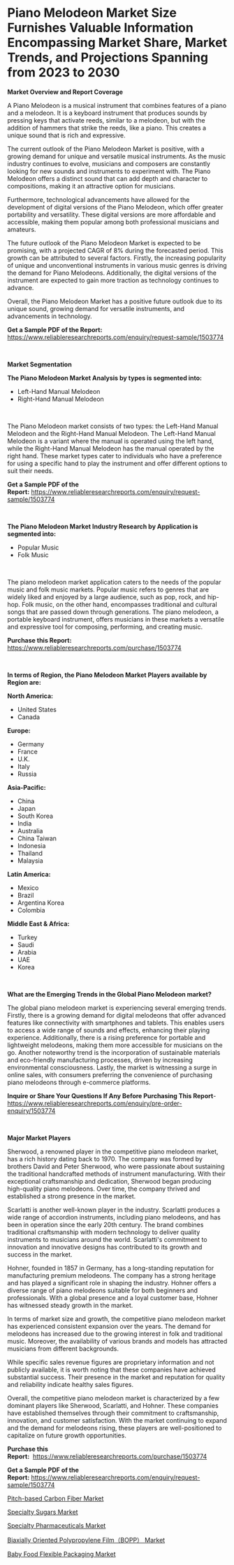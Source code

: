 <p><h1>Piano Melodeon Market Size Furnishes Valuable Information Encompassing Market Share, Market Trends, and Projections Spanning from 2023 to 2030</h1></p><p><strong>Market Overview and Report Coverage</strong></p>
<p><p>A Piano Melodeon is a musical instrument that combines features of a piano and a melodeon. It is a keyboard instrument that produces sounds by pressing keys that activate reeds, similar to a melodeon, but with the addition of hammers that strike the reeds, like a piano. This creates a unique sound that is rich and expressive.</p><p>The current outlook of the Piano Melodeon Market is positive, with a growing demand for unique and versatile musical instruments. As the music industry continues to evolve, musicians and composers are constantly looking for new sounds and instruments to experiment with. The Piano Melodeon offers a distinct sound that can add depth and character to compositions, making it an attractive option for musicians.</p><p>Furthermore, technological advancements have allowed for the development of digital versions of the Piano Melodeon, which offer greater portability and versatility. These digital versions are more affordable and accessible, making them popular among both professional musicians and amateurs.</p><p>The future outlook of the Piano Melodeon Market is expected to be promising, with a projected CAGR of 8% during the forecasted period. This growth can be attributed to several factors. Firstly, the increasing popularity of unique and unconventional instruments in various music genres is driving the demand for Piano Melodeons. Additionally, the digital versions of the instrument are expected to gain more traction as technology continues to advance.</p><p>Overall, the Piano Melodeon Market has a positive future outlook due to its unique sound, growing demand for versatile instruments, and advancements in technology.</p></p>
<p><strong>Get a Sample PDF of the Report:</strong> <a href="https://www.reliableresearchreports.com/enquiry/request-sample/1503774">https://www.reliableresearchreports.com/enquiry/request-sample/1503774</a></p>
<p>&nbsp;</p>
<p><strong>Market Segmentation</strong></p>
<p><strong>The Piano Melodeon Market Analysis by types is segmented into:</strong></p>
<p><ul><li>Left-Hand Manual Melodeon</li><li>Right-Hand Manual Melodeon</li></ul></p>
<p>&nbsp;</p>
<p><p>The Piano Melodeon market consists of two types: the Left-Hand Manual Melodeon and the Right-Hand Manual Melodeon. The Left-Hand Manual Melodeon is a variant where the manual is operated using the left hand, while the Right-Hand Manual Melodeon has the manual operated by the right hand. These market types cater to individuals who have a preference for using a specific hand to play the instrument and offer different options to suit their needs.</p></p>
<p><strong>Get a Sample PDF of the Report:</strong>&nbsp;<a href="https://www.reliableresearchreports.com/enquiry/request-sample/1503774">https://www.reliableresearchreports.com/enquiry/request-sample/1503774</a></p>
<p>&nbsp;</p>
<p><strong>The Piano Melodeon Market Industry Research by Application is segmented into:</strong></p>
<p><ul><li>Popular Music</li><li>Folk Music</li></ul></p>
<p>&nbsp;</p>
<p><p>The piano melodeon market application caters to the needs of the popular music and folk music markets. Popular music refers to genres that are widely liked and enjoyed by a large audience, such as pop, rock, and hip-hop. Folk music, on the other hand, encompasses traditional and cultural songs that are passed down through generations. The piano melodeon, a portable keyboard instrument, offers musicians in these markets a versatile and expressive tool for composing, performing, and creating music.</p></p>
<p><strong>Purchase this Report:</strong>&nbsp; <a href="https://www.reliableresearchreports.com/purchase/1503774">https://www.reliableresearchreports.com/purchase/1503774</a></p>
<p>&nbsp;</p>
<p><strong>In terms of Region, the Piano Melodeon Market Players available by Region are:</strong></p>
<p>
    <p> <strong> North America: </strong>
        <ul>
            <li>United States</li>
            <li>Canada</li>
        </ul>
        </p> 
    <p> <strong> Europe: </strong>
        <ul>
            <li>Germany</li>
            <li>France</li>
            <li>U.K.</li>
            <li>Italy</li>
            <li>Russia</li>
        </ul>
        </p> 
    <p> <strong> Asia-Pacific: </strong>
        <ul>
            <li>China</li>
            <li>Japan</li>
            <li>South Korea</li>
            <li>India</li>
            <li>Australia</li>
            <li>China Taiwan</li>
            <li>Indonesia</li>
            <li>Thailand</li>
            <li>Malaysia</li>
        </ul>
        </p> 
    <p> <strong> Latin America: </strong>
        <ul>
            <li>Mexico</li>
            <li>Brazil</li>
            <li>Argentina Korea</li>
            <li>Colombia</li>
        </ul>
        </p> 
    <p> <strong> Middle East & Africa: </strong>
        <ul>
            <li>Turkey</li>
            <li>Saudi</li>
            <li>Arabia</li>
            <li>UAE</li>
            <li>Korea</li>
        </ul>
    </p>
    </p>
<p>&nbsp;</p>
<p><strong>What are the Emerging Trends in the Global Piano Melodeon market?</strong></p>
<p><p>The global piano melodeon market is experiencing several emerging trends. Firstly, there is a growing demand for digital melodeons that offer advanced features like connectivity with smartphones and tablets. This enables users to access a wide range of sounds and effects, enhancing their playing experience. Additionally, there is a rising preference for portable and lightweight melodeons, making them more accessible for musicians on the go. Another noteworthy trend is the incorporation of sustainable materials and eco-friendly manufacturing processes, driven by increasing environmental consciousness. Lastly, the market is witnessing a surge in online sales, with consumers preferring the convenience of purchasing piano melodeons through e-commerce platforms.</p></p>
<p><strong>Inquire or Share Your Questions If Any Before Purchasing This Report</strong>- <a href="https://www.reliableresearchreports.com/enquiry/pre-order-enquiry/1503774">https://www.reliableresearchreports.com/enquiry/pre-order-enquiry/1503774</a></p>
<p>&nbsp;</p>
<p><strong>Major Market Players</strong></p>
<p><p>Sherwood, a renowned player in the competitive piano melodeon market, has a rich history dating back to 1970. The company was formed by brothers David and Peter Sherwood, who were passionate about sustaining the traditional handcrafted methods of instrument manufacturing. With their exceptional craftsmanship and dedication, Sherwood began producing high-quality piano melodeons. Over time, the company thrived and established a strong presence in the market.</p><p>Scarlatti is another well-known player in the industry. Scarlatti produces a wide range of accordion instruments, including piano melodeons, and has been in operation since the early 20th century. The brand combines traditional craftsmanship with modern technology to deliver quality instruments to musicians around the world. Scarlatti's commitment to innovation and innovative designs has contributed to its growth and success in the market.</p><p>Hohner, founded in 1857 in Germany, has a long-standing reputation for manufacturing premium melodeons. The company has a strong heritage and has played a significant role in shaping the industry. Hohner offers a diverse range of piano melodeons suitable for both beginners and professionals. With a global presence and a loyal customer base, Hohner has witnessed steady growth in the market.</p><p>In terms of market size and growth, the competitive piano melodeon market has experienced consistent expansion over the years. The demand for melodeons has increased due to the growing interest in folk and traditional music. Moreover, the availability of various brands and models has attracted musicians from different backgrounds.</p><p>While specific sales revenue figures are proprietary information and not publicly available, it is worth noting that these companies have achieved substantial success. Their presence in the market and reputation for quality and reliability indicate healthy sales figures.</p><p>Overall, the competitive piano melodeon market is characterized by a few dominant players like Sherwood, Scarlatti, and Hohner. These companies have established themselves through their commitment to craftsmanship, innovation, and customer satisfaction. With the market continuing to expand and the demand for melodeons rising, these players are well-positioned to capitalize on future growth opportunities.</p></p>
<p><strong>Purchase this Report:</strong>&nbsp;&nbsp;<a href="https://www.reliableresearchreports.com/purchase/1503774">https://www.reliableresearchreports.com/purchase/1503774</a></p>
<p></p>
<p><strong>Get a Sample PDF of the Report:</strong>&nbsp;<a href="https://www.reliableresearchreports.com/enquiry/request-sample/1503774">https://www.reliableresearchreports.com/enquiry/request-sample/1503774</a></p>
<p><p><a href="https://www.linkedin.com/pulse/decoding-pitch-based-carbon-fiber-market-deep-dive-latest/">Pitch-based Carbon Fiber Market</a></p><p><a href="https://medium.com/@lottiejerde6456/specialty-sugars-market-size-growth-forecast-2023-2030-d00986d03667">Specialty Sugars Market</a></p><p><a href="https://medium.com/@reportmines/specialty-pharmaceuticals-market-research-report-its-history-and-forecast-2023-to-2030-669c6c908ab3">Specialty Pharmaceuticals Market</a></p><p><a href="https://www.linkedin.com/pulse/decoding-biaxially-oriented-polypropylene-filmbopp-market/">Biaxially Oriented Polypropylene Film（BOPP） Market</a></p><p><a href="https://www.linkedin.com/pulse/baby-food-flexible-packaging-market-share-amp-new-trends/">Baby Food Flexible Packaging Market</a></p></p>